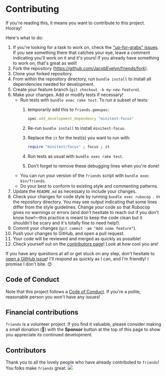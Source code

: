# Contributing

If you're reading this, it means you want to contribute to this project. Hooray!

Here's what to do:

1.  If you're looking for a task to work on, check the
    ["up-for-grabs" issues](https://github.com/JacobEvelyn/friends/labels/upforgrabs). If you see something there that catches your
    eye, leave a comment indicating you'll work on it and
    it's yours! If you already have something to work on,
    that's great as well!
2.  Fork the repository (https://github.com/JacobEvelyn/friends/fork).
3.  Clone your forked repository.
4.  From within the repository directory, run
    `bundle install` to install all dependencies needed for development.
5.  Create your feature branch
    (`git checkout -b my-new-feature`).
6.  Make your changes. Add or modify tests if necessary!
    - Run tests with `bundle exec rake test`. To run a subset of tests:
      1. temporarily add this to `friends.gemspec`:


          ```ruby
          spec.add_development_dependency "minitest-focus"
          ```
      2. Re-run `bundle install` to install `minitest-focus`.
      3. Replace the `it` for the test(s) you want to run with:


          ```ruby
          require "minitest/focus" ; focus ; it
          ```
      4. Run tests as usual with `bundle exec rake test`.
      5. Don't forget to remove these debugging lines when you're done!
    - You can run your version of the `friends` script with `bundle exec bin/friends`.
    - Do your best to conform to existing style and commenting patterns.
7.  Update the `README.md` as necessary to include your changes.
8.  Check your changes for code style by running `bundle exec rubocop .` in
    the repository directory. You may see output indicating that some lines
    differ from the style guidelines. Change your code so that Rubocop gives
    no warnings or errors (and don't hesitate to reach out if you don't know how!—this practice is meant to keep the code clean but it shouldn't be
    scary and it's totally fine to need help!).
9.  Commit your changes
    (`git commit -am "Add some feature"`).
10. Push your changes to GitHub, and open a pull request.
11. Your code will be reviewed and merged as quickly as
    possible!
12. Check yourself out on the [contributors page](https://github.com/JacobEvelyn/friends/graphs/contributors)! Look at how cool you are!

If you have any questions at all or get stuck on any step,
don't hesitate to
[open a GitHub issue](https://github.com/JacobEvelyn/friends/issues/new)!
I'll respond as quickly as I can, and I'm friendly! I
promise I don't bite. 😊

## Code of Conduct

Note that this project follows a [Code of Conduct](https://github.com/JacobEvelyn/friends/blob/main/CODE_OF_CONDUCT.md).
If you're a polite, reasonable person you won't have any issues!

## Financial contributions

`friends` is a volunteer project. If you find it valuable, please consider
making a small donation (🙏) with the **Sponsor** button at the top of this page
to show you appreciate its continued development.

## Contributors

Thank you to all the lovely people who have already contributed to `friends`!
You folks make `friends` great.
<a href="graphs/contributors"><img src="https://opencollective.com/friends/contributors.svg?width=890" /></a>
